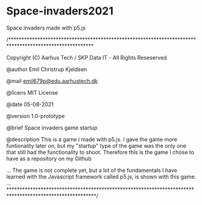 # Space-invaders2021
Space invaders made with p5.js

/********************************************************************************************************

Copyright (C) Aarhus Tech / SKP Data IT - All Rights Reseserved

@author Emil Christrup Kjeldsen

@mail emil679p@edu.aarhustech.dk

@licens MIT License

@date 05-08-2021

@version 1.0-prototype

@brief Space invaders game startup

@description This is a game i made with p5.js. I gave the game more funtionality later on, but my "startup" type of the game was the only one that still had the functionality to shoot. Therefore this is the game I chose to have as a repository on my Github 

... The game is not complete yet, but a lot of the fundamentals I have learned with the Javascript framework called p5.js, is shown with this game. ... *********************************************************************************************************/
